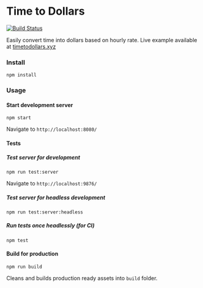 # Time to Dollars
[![Build Status](https://travis-ci.org/erkarl/time2dollars.svg?branch=master)](https://travis-ci.org/erkarl/time2dollars)

Easily convert time into dollars based on hourly rate. Live example available at [timetodollars.xyz](http://timetodollars.xyz/)

### Install
```
npm install
```

### Usage

#### Start development server

```
npm start
```

Navigate to `http://localhost:8080/`

#### Tests

##### Test server for development
```
npm run test:server
```

Navigate to `http://localhost:9876/`

##### Test server for headless development
```
npm run test:server:headless
```

##### Run tests once headlessly (for CI)
```
npm test
```

#### Build for production
```
npm run build
```

Cleans and builds production ready assets into `build` folder.
